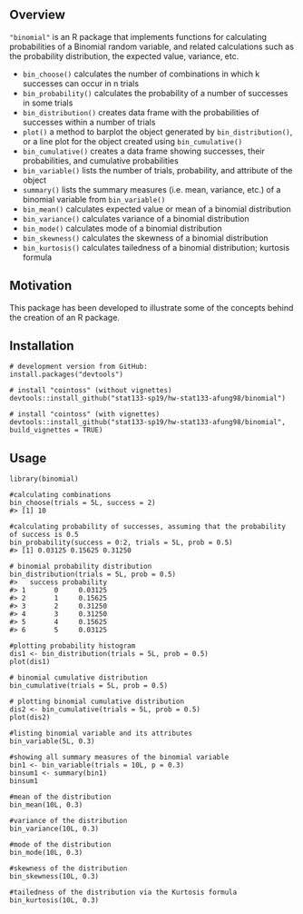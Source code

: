 ## Overview

`"binomial"` is an R package that implements functions for calculating probabilities of a Binomial random variable, and related calculations such as the probability distribution, the expected value, variance, etc.

- `bin_choose()` calculates the number of combinations in which k successes can occur in n trials
- `bin_probability()` calculates the probability of a number of successes in some trials
- `bin_distribution()` creates data frame with the probabilities of successes within a number of trials
- `plot()` a method to barplot the object generated by `bin_distribution()`, or a line plot for the object created using `bin_cumulative()`
- `bin_cumulative()` creates a data frame showing successes, their probabilities, and cumulative probabilities
- `bin_variable()` lists the number of trials, probability, and attribute of the object
- `summary()` lists the summary measures (i.e. mean, variance, etc.) of a binomial variable from `bin_variable()`
- `bin_mean()` calculates expected value or mean of a binomial distribution
- `bin_variance()` calculates variance of a binomial distribution
- `bin_mode()` calculates mode of a binomial distribution
- `bin_skewness()` calculates the skewness of a binomial distribution
- `bin_kurtosis()` calculates tailedness of a binomial distribution; kurtosis formula

## Motivation

This package has been developed to illustrate some of the concepts behind the creation of an R package.

## Installation

```{r}
# development version from GitHub:
install.packages("devtools") 

# install "cointoss" (without vignettes)
devtools::install_github("stat133-sp19/hw-stat133-afung98/binomial")

# install "cointoss" (with vignettes)
devtools::install_github("stat133-sp19/hw-stat133-afung98/binomial", build_vignettes = TRUE)
```

## Usage

```{r}
library(binomial)

#calculating combinations
bin_choose(trials = 5L, success = 2)
#> [1] 10

#calculating probability of successes, assuming that the probability of success is 0.5
bin_probability(success = 0:2, trials = 5L, prob = 0.5)
#> [1] 0.03125 0.15625 0.31250

# binomial probability distribution
bin_distribution(trials = 5L, prob = 0.5)
#>   success probability
#> 1       0     0.03125
#> 2       1     0.15625
#> 3       2     0.31250
#> 4       3     0.31250
#> 5       4     0.15625
#> 6       5     0.03125

#plotting probability histogram 
dis1 <- bin_distribution(trials = 5L, prob = 0.5)
plot(dis1)

# binomial cumulative distribution
bin_cumulative(trials = 5L, prob = 0.5)

# plotting binomial cumulative distribution
dis2 <- bin_cumulative(trials = 5L, prob = 0.5)
plot(dis2)

#listing binomial variable and its attributes
bin_variable(5L, 0.3)

#showing all summary measures of the binomial variable
bin1 <- bin_variable(trials = 10L, p = 0.3)
binsum1 <- summary(bin1)
binsum1

#mean of the distribution
bin_mean(10L, 0.3)

#variance of the distribution
bin_variance(10L, 0.3)

#mode of the distribution
bin_mode(10L, 0.3)

#skewness of the distribution
bin_skewness(10L, 0.3)

#tailedness of the distribution via the Kurtosis formula
bin_kurtosis(10L, 0.3)

```

